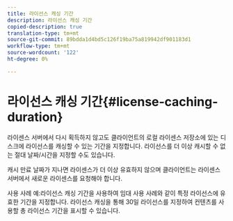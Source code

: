 ```yaml
---
title: 라이선스 캐싱 기간
description: 라이선스 캐싱 기간
copied-description: true
translation-type: tm+mt
source-git-commit: 89bdda1d4bd5c126f19ba75a819942df901183d1
workflow-type: tm+mt
source-wordcount: '122'
ht-degree: 0%

---
```



# 라이선스 캐싱 기간{#license-caching-duration}

라이센스 서버에서 다시 획득하지 않고도 클라이언트의 로컬 라이센스 저장소에 있는 디스크에 라이선스를 캐싱할 수 있는 기간을 지정합니다. 라이선스를 더 이상 캐시할 수 없는 절대 날짜/시간을 지정할 수도 있습니다.

캐시 만료 날짜가 지나면 라이센스가 더 이상 유효하지 않으며 클라이언트는 라이센스 서버에서 새로운 라이센스를 요청해야 합니다.

사용 사례 예:라이선스 캐싱 기간을 사용하여 임대 사용 사례와 같이 특정 라이선스에 유효한 기간을 지정합니다. 라이선스 캐싱을 통해 30일 라이선스를 지정하여 컨텐츠를 사용할 총 라이선스 기간을 표시할 수 있습니다.
